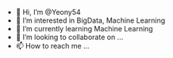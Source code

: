 - 👋 Hi, I’m @Yeony54
- 👀 I’m interested in BigData, Machine Learning
- 🌱 I’m currently learning Machine Learning
- 💞️ I’m looking to collaborate on ...
- 📫 How to reach me ...

<!---
Yeony54/Yeony54 is a ✨ special ✨ repository because its `README.md` (this file) appears on your GitHub profile.
You can click the Preview link to take a look at your changes.
--->
